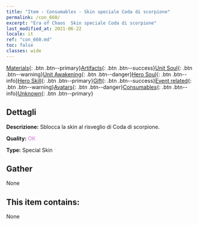 ```yaml
---
title: "Item - Consumables - Skin speciale Coda di scorpione"
permalink: /con_660/
excerpt: "Era of Chaos  Skin speciale Coda di scorpione"
last_modified_at: 2021-06-22
locale: it
ref: "con_660.md"
toc: false
classes: wide
---
```

 [Materials](/ItemsIT/){: .btn .btn--primary}[Artifacts](/ItemsIT/Artifacts/){: .btn .btn--success}[Unit Soul](/ItemsIT/UnitSoul/){: .btn .btn--warning}[Unit Awakening](/ItemsIT/UnitAwakening/){: .btn .btn--danger}[Hero Soul](/ItemsIT/HeroSoul/){: .btn .btn--info}[Hero Skill](/ItemsIT/HeroSkill/){: .btn .btn--primary}[Gift](/ItemsIT/Gift/){: .btn .btn--success}[Event related](/ItemsIT/Events/){: .btn .btn--warning}[Avatars](/ItemsIT/Avatars/){: .btn .btn--danger}[Consumables](/ItemsIT/Consumables/){: .btn .btn--info}[Unknown](/ItemsIT/Unknown/){: .btn .btn--primary}

## Dettagli
 **Descrizione:** Sblocca la skin al risveglio di Coda di scorpione.

 **Quality:** <span style="color: #DA70D6">OK</span>

 **Type:** Special Skin

## Gather

  None

## This item contains:

  None

